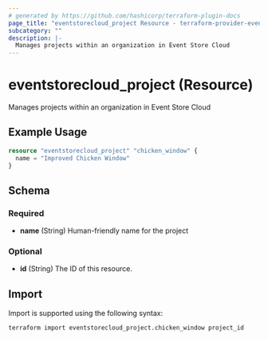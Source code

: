 ```yaml
---
# generated by https://github.com/hashicorp/terraform-plugin-docs
page_title: "eventstorecloud_project Resource - terraform-provider-eventstorecloud"
subcategory: ""
description: |-
  Manages projects within an organization in Event Store Cloud
---
```


# eventstorecloud_project (Resource)

Manages projects within an organization in Event Store Cloud

## Example Usage

```terraform
resource "eventstorecloud_project" "chicken_window" {
  name = "Improved Chicken Window"
}
```

<!-- schema generated by tfplugindocs -->

## Schema

### Required

- **name** (String) Human-friendly name for the project

### Optional

- **id** (String) The ID of this resource.

## Import

Import is supported using the following syntax:

```shell
terraform import eventstorecloud_project.chicken_window project_id
```
